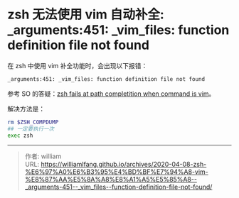 # zsh 无法使用 vim 自动补全: _arguments:451: _vim_files: function definition file not found


在 zsh 中使用 vim 补全功能时，会出现以下报错：

```bash
_arguments:451: _vim_files: function definition file not found
```

参考 SO 的答疑：[zsh fails at path completition when command is vim](https://unix.stackexchange.com/questions/280622/zsh-fails-at-path-completition-when-command-is-vim)。

解决方法是：

```bash
rm $ZSH_COMPDUMP
## 一定要执行一次
exec zsh
```





---

> 作者: william  
> URL: https://williamlfang.github.io/archives/2020-04-08-zsh-%E6%97%A0%E6%B3%95%E4%BD%BF%E7%94%A8-vim-%E8%87%AA%E5%8A%A8%E8%A1%A5%E5%85%A8--_arguments-451--_vim_files--function-definition-file-not-found/  

